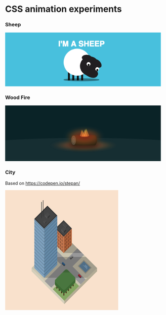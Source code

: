 # CSS animation experiments

### Sheep

<img src="https://github.com/AlberErre/CSS-animations-experiments/blob/master/sheepCSS.png">

### Wood Fire

<img src="https://github.com/AlberErre/CSS-animations-experiments/blob/master/wood-on-fire.png">

### City

Based on https://codepen.io/stepan/

<img src="https://github.com/AlberErre/CSS-animations-experiments/blob/master/city-css.png">

